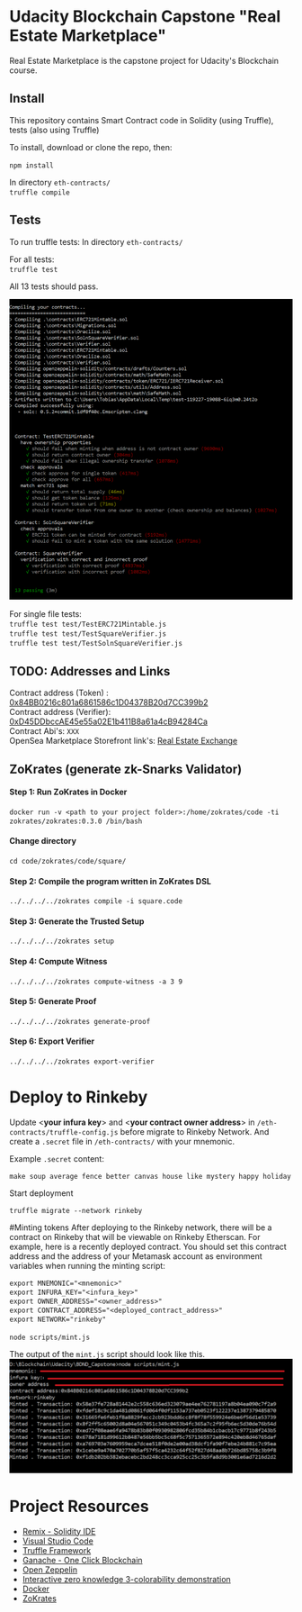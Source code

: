 # Udacity Blockchain Capstone "Real Estate Marketplace"

Real Estate Marketplace is the capstone project for Udacity's Blockchain course. 

## Install

This repository contains Smart Contract code in Solidity (using Truffle), tests (also using Truffle)

To install, download or clone the repo, then:

`npm install`

In directory `eth-contracts/`  
`truffle compile`

## Tests
To run truffle tests:
In directory `eth-contracts/`

For all tests:    
`truffle test` 

All 13 tests should pass.

![truffle test](assets/test_run.png)

For single file tests:  
`truffle test test/TestERC721Mintable.js`  
`truffle test test/TestSquareVerifier.js`  
`truffle test test/TestSolnSquareVerifier.js`  

## TODO: Addresses and Links 
Contract address (Token) : [0x84BB0216c801a6861586c1D04378B20d7CC399b2](https://rinkeby.etherscan.io/address/0x84bb0216c801a6861586c1d04378b20d7cc399b2)  
Contract address (Verifier): [0xD45DDbccAE45e55a02E1b411B8a61a4cB94284Ca](https://rinkeby.etherscan.io/address/0xd45ddbccae45e55a02e1b411b8a61a4cb94284ca)  
Contract Abi's: `XXX`  
OpenSea Marketplace Storefront link's: [Real Estate Exchange](https://rinkeby.opensea.io/category/realestateexchange)

## ZoKrates (generate zk-Snarks Validator)
#### Step 1: Run ZoKrates in Docker
``` 
docker run -v <path to your project folder>:/home/zokrates/code -ti zokrates/zokrates:0.3.0 /bin/bash
```

#### Change directory
``` 
cd code/zokrates/code/square/
``` 

#### Step 2: Compile the program written in ZoKrates DSL
``` 
../../../../zokrates compile -i square.code
``` 

#### Step 3: Generate the Trusted Setup
``` 
../../../../zokrates setup
```

#### Step 4: Compute Witness
``` 
../../../../zokrates compute-witness -a 3 9
```

#### Step 5: Generate Proof
```
../../../../zokrates generate-proof
```

#### Step 6: Export Verifier
```  
../../../../zokrates export-verifier
```

# Deploy to Rinkeby
Update <**your infura key**> and <**your contract owner address**> in 
`/eth-contracts/truffle-config.js` before migrate to Rinkeby Network. 
And create a `.secret` file in `/eth-contracts/` with your mnemonic.

Example `.secret` content:
```
make soup average fence better canvas house like mystery happy holiday
``` 
 
Start deployment
```
truffle migrate --network rinkeby
```

#Minting tokens
After deploying to the Rinkeby network, there will be a contract on Rinkeby that will be viewable on Rinkeby Etherscan. For example, here is a recently deployed contract. You should set this contract address and the address of your Metamask account as environment variables when running the minting script:

```
export MNEMONIC="<mnemonic>"
export INFURA_KEY="<infura_key>"
export OWNER_ADDRESS="<owner_address>"
export CONTRACT_ADDRESS="<deployed_contract_address>"
export NETWORK="rinkeby"

node scripts/mint.js
```

The output of the `mint.js` script should look like this.
![mint](assets/mint.png)

# Project Resources

* [Remix - Solidity IDE](https://remix.ethereum.org/)
* [Visual Studio Code](https://code.visualstudio.com/)
* [Truffle Framework](https://truffleframework.com/)
* [Ganache - One Click Blockchain](https://truffleframework.com/ganache)
* [Open Zeppelin ](https://openzeppelin.org/)
* [Interactive zero knowledge 3-colorability demonstration](http://web.mit.edu/~ezyang/Public/graph/svg.html)
* [Docker](https://docs.docker.com/install/)
* [ZoKrates](https://github.com/Zokrates/ZoKrates)

